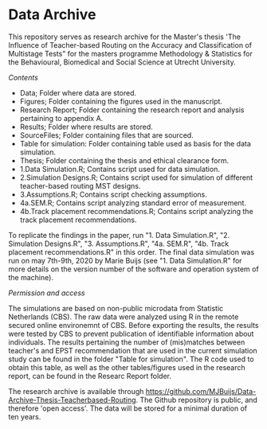 # Data Archive

This repository serves as research archive for the Master's thesis 'The Influence of Teacher-based Routing on the Accuracy and Classification of Multistage Tests" for the masters programme Methodology & Statistics for the Behavioural, Biomedical and Social Science at Utrecht University.

*Contents*


* Data; Folder where data are stored.
* Figures; Folder containing the figures used in the manuscript. 
* Research Report; Folder containing the research report and analysis pertaining to appendix A.
* Results; Folder where results are stored.
* SourceFiles; Folder containing files that are sourced.
* Table for simulation: Folder containing table used as basis for the data simulation.
* Thesis; Folder containing the thesis and ethical clearance form. 
* 1.Data Simulation.R; Contains script used for data simulation.
* 2.Simulation Designs.R; Contains script used for simulation of different teacher-based routing MST designs.
* 3.Assumptions.R; Contains script checking assumptions.
* 4a.SEM.R; Contains script analyzing standard error of measurement.
* 4b.Track placement recommendations.R; Contains script analyzing the track placement recommendations.

To replicate the findings in the paper, run "1. Data Simulation.R", "2. Simulation Designs.R", "3. Assumptions.R", "4a. SEM.R", "4b. Track placement recommendations.R" in this order. 
The final data simulation was run on may 7th-9th, 2020 by Marie Buijs (see "1. Data Simulation.R" for more details on the version number of the software and operation system of the machine). 

*Permission and access*

The simulations are based on non-public microdata from Statistic Netherlands (CBS). The raw data were analyzed using R in the remote secured online environemnt of CBS. Before exporting the results, the results were tested by CBS to prevent publication of identifiable information about individuals. 
The results pertaining the number of (mis)matches between teacher's and EPST recommendation that are used in the current simulation study can be found in the folder "Table for simulation". The R code used to obtain this table, as well as the other tables/figures used in the research report, can be found in the Researc Report folder. 
  
The research archive is available through https://github.com/MJBuijs/Data-Archive-Thesis-Teacherbased-Routing. The Github repository is public, and therefore 'open access'. The data will be stored for a minimal duration of ten years.



